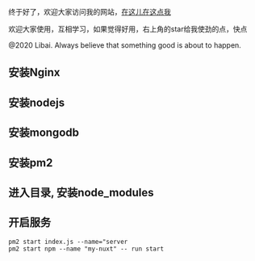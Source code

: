 

终于好了，欢迎大家访问我的网站，[在这儿在这点我](https://raindays.cn)



欢迎大家使用，互相学习，如果觉得好用，右上角的star给我使劲的点，快点


@2020 Libai. Always believe that something good is about to happen.


## 安装Nginx

## 安装nodejs

## 安装mongodb

## 安装pm2

## 进入目录, 安装node_modules
## 开启服务

```
pm2 start index.js --name="server   
pm2 start npm --name "my-nuxt" -- run start
```
